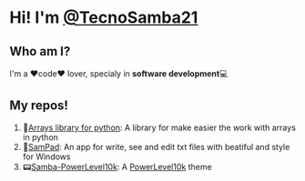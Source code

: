 # Hi! I'm [@TecnoSamba21](https://github.com/Tecnosamba21/)

## Who am I?
I'm a ❤code❤ lover, specialy in **software development**💻

## My repos!

1. 🐍[Arrays library for python](https://github.com/Tecnosamba21/Arrays-library-for-python): A library for make easier the work with arrays in python
2. 📝[SamPad](https://github.com/Tecnosamba21/SamPad): An app for write, see and edit txt files with beatiful and style for Windows
3. 📟[Samba-PowerLevel10k](https://github.com/Tecnosamba21/Samba-PowerLevel10k): A [PowerLevel10k](https://github.com/romkatv/powerlevel10k) theme
